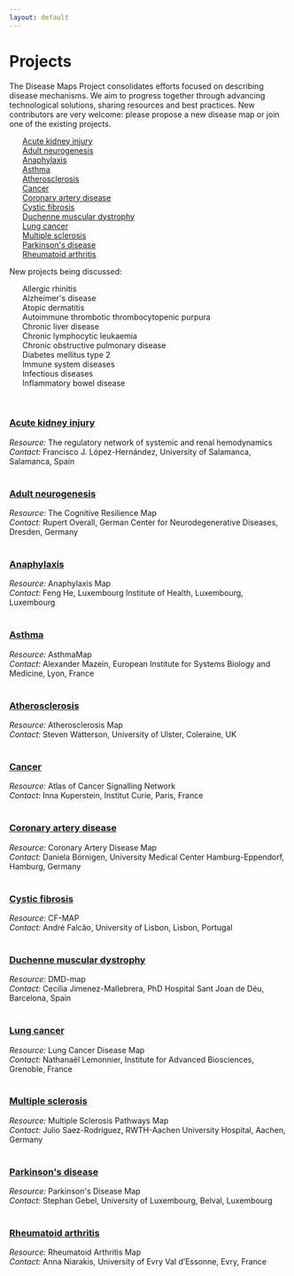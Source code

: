 ```yaml
---
layout: default
---
```


# Projects
        
<p>The Disease Maps Project consolidates efforts focused on describing disease mechanisms. We aim to progress together through advancing technological solutions, sharing resources and best practices. New contributors are very welcome: please propose a new disease map or join one of the existing projects.</p>
        
<ul style="list-style-type:none; font-size:100%;">
          <li><a href="projects/acutekidneyinjury">Acute kidney injury</a></li>
          <li><a href="projects/neurogenesis">Adult neurogenesis</a></li>
          <li><a href="projects/anaphylaxis">Anaphylaxis</a></li>
          <li><a href="projects/asthma">Asthma</a></li>
          <li><a href="projects/atherosclerosis">Atherosclerosis</a></li>
          <li><a href="projects/cancer">Cancer</a></li>
          <li><a href="projects/coronaryarterydisease">Coronary artery disease</a></li>
          <li><a href="projects/cysticfibrosis">Cystic fibrosis</a></li>
          <li><a href="projects/duchenne">Duchenne muscular dystrophy</a></li>
          <li><a href="projects/lungcancer">Lung cancer</a></li>
          <li><a href="projects/multiplesclerosis">Multiple sclerosis</a></li>
          <li><a href="projects/parkinsons">Parkinson's disease</a></li>
          <li><a href="projects/rheumatoidarthritis">Rheumatoid arthritis</a></li>
        </ul>
        
<p>New projects being discussed:</p>
        
<ul style="list-style-type:none">
          <li>Allergic rhinitis</li>
          <li>Alzheimer's disease</li>
          <li>Atopic dermatitis</li>
          <li>Autoimmune thrombotic thrombocytopenic purpura</li>
          <li>Chronic liver disease</li>
          <li>Chronic lymphocytic leukaemia</li>
          <li>Chronic obstructive pulmonary disease</li>
          <li>Diabetes mellitus type 2</li>
          <li>Immune system diseases</li>
          <li>Infectious diseases</li>
          <li>Inflammatory bowel disease</li>
        </ul>
        <br />
        
<h3 id="Acute kidney injury"><a href="projects/acutekidneyinjury">Acute kidney injury</a></h3>
          <i>Resource:</i> The regulatory network of systemic and renal hemodynamics<br />
          <i>Contact:</i> Francisco J. López-Hernández, University of Salamanca, Salamanca, Spain<br />
        <br />
        
<h3 id="Adult neurogenesis"><a href="projects/neurogenesis">Adult neurogenesis</a></h3>
          <i>Resource:</i> The Cognitive Resilience Map<br />
          <i>Contact:</i> Rupert Overall, German Center for Neurodegenerative Diseases, Dresden, Germany<br />
        <br />
        
<h3 id="Anaphylaxis"><a href="projects/anaphylaxis">Anaphylaxis</a></h3>
          <i>Resource:</i> Anaphylaxis Map<br />
          <i>Contact:</i> Feng He, Luxembourg Institute of Health, Luxembourg, Luxembourg<br />
        <br />
        
<h3 id="Asthma"><a href="projects/asthma">Asthma</a></h3>
          <i>Resource:</i> AsthmaMap<br />
          <i>Contact:</i> Alexander Mazein, European Institute for Systems Biology and Medicine, Lyon, France<br />
        <br />
        
<h3 id="Atherosclerosis"><a href="projects/atherosclerosis">Atherosclerosis</a></h3>
          <i>Resource:</i> Atherosclerosis Map<br />
          <i>Contact:</i> Steven Watterson, University of Ulster, Coleraine, UK<br />
        <br />
        
<h3 id="Cancer"><a href="projects/cancer">Cancer</a></h3>
          <i>Resource:</i> Atlas of Cancer Signalling Network<br />
          <i>Contact:</i> Inna Kuperstein, Institut Curie, Paris, France<br />
        <br />
        
<h3 id="Coronary artery disease"><a href="projects/coronaryarterydisease">Coronary artery disease</a></h3>
          <i>Resource:</i> Coronary Artery Disease Map<br />
          <i>Contact:</i> Daniela Börnigen, University Medical Center Hamburg-Eppendorf, Hamburg, Germany<br />
        <br />
        
<h3 id="Cystic fibrosis"><a href="projects/cysticfibrosis">Cystic fibrosis</a></h3>
          <i>Resource:</i> CF-MAP<br />
          <i>Contact:</i> André Falcão, University of Lisbon, Lisbon, Portugal<br />
        <br />
        
<h3 id="Duchenne muscular dystrophy"><a href="projects/duchenne">Duchenne muscular dystrophy</a></h3>
          <i>Resource:</i> DMD-map<br />
          <i>Contact:</i> Cecilia Jimenez-Mallebrera, PhD Hospital Sant Joan de Déu, Barcelona, Spain<br />
        <br />
        
<h3 id="Lung cancer"><a href="projects/lungcancer">Lung cancer</a></h3>
          <i>Resource:</i> Lung Cancer Disease Map<br />
          <i>Contact:</i> Nathanaël Lemonnier, Institute for Advanced Biosciences, Grenoble, France<br />
        <br />
        
<h3 id="Multiple sclerosis"><a href="projects/multiplesclerosis">Multiple sclerosis</a></h3>
          <i>Resource:</i> Multiple Sclerosis Pathways Map<br />
          <i>Contact:</i> Julio Saez-Rodriguez, RWTH-Aachen University Hospital, Aachen, Germany<br />
        <br />
        
<h3 id="Parkison's disease"><a href="projects/parkinsons">Parkinson's disease</a></h3>
          <i>Resource:</i> Parkinson's Disease Map<br />
          <i>Contact:</i> Stephan Gebel, University of Luxembourg, Belval, Luxembourg<br />
        <br />
        
<h3 id="Rheumatoid arthritis"><a href="projects/rheumatoidarthritis">Rheumatoid arthritis</a></h3>
          <i>Resource:</i> Rheumatoid Arthritis Map<br />
          <i>Contact:</i> Anna Niarakis, University of Evry Val d’Essonne, Evry, France<br />
        <br />
          
